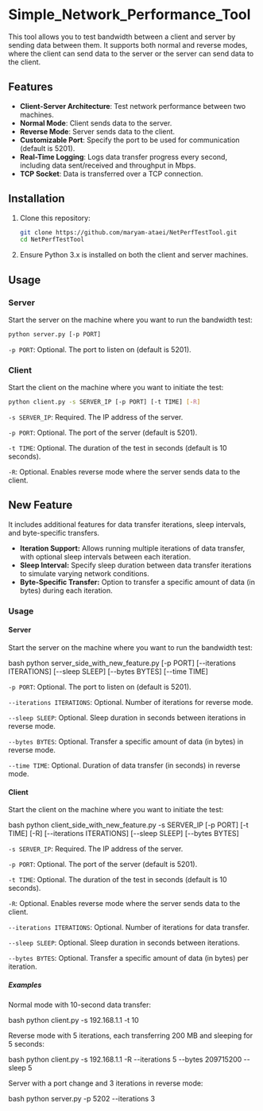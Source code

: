 # Simple_Network_Performance_Tool

This tool allows you to test bandwidth between a client and server by sending data between them. It supports both normal and reverse modes, where the client can send data to the server or the server can send data to the client.

## Features

- **Client-Server Architecture**: Test network performance between two machines.
- **Normal Mode**: Client sends data to the server.
- **Reverse Mode**: Server sends data to the client.
- **Customizable Port**: Specify the port to be used for communication (default is 5201).
- **Real-Time Logging**: Logs data transfer progress every second, including data sent/received and throughput in Mbps.
- **TCP Socket**: Data is transferred over a TCP connection.

## Installation

1. Clone this repository:
   ```bash
   git clone https://github.com/maryam-ataei/NetPerfTestTool.git
   cd NetPerfTestTool
   
2. Ensure Python 3.x is installed on both the client and server machines.

## Usage

### Server
Start the server on the machine where you want to run the bandwidth test:
   ```bash
python server.py [-p PORT]
```
`-p PORT`: Optional. The port to listen on (default is 5201).

### Client
Start the client on the machine where you want to initiate the test:
   ```bash
python client.py -s SERVER_IP [-p PORT] [-t TIME] [-R]
```

`-s SERVER_IP`: Required. The IP address of the server.

`-p PORT`: Optional. The port of the server (default is 5201).

`-t TIME`: Optional. The duration of the test in seconds (default is 10 seconds).

`-R`: Optional. Enables reverse mode where the server sends data to the client.


## New Feature
It includes additional features for data transfer iterations, sleep intervals, and byte-specific transfers.

- **Iteration Support:** Allows running multiple iterations of data transfer, with optional sleep intervals between each iteration.
- **Sleep Interval:** Specify sleep duration between data transfer iterations to simulate varying network conditions.
- **Byte-Specific Transfer:** Option to transfer a specific amount of data (in bytes) during each iteration.

### Usage
#### Server
Start the server on the machine where you want to run the bandwidth test:

bash
python server_side_with_new_feature.py [-p PORT] [--iterations ITERATIONS] [--sleep SLEEP] [--bytes BYTES] [--time TIME]

`-p PORT`: Optional. The port to listen on (default is 5201).

`--iterations ITERATIONS`: Optional. Number of iterations for reverse mode.

`--sleep SLEEP`: Optional. Sleep duration in seconds between iterations in reverse mode.

`--bytes BYTES`: Optional. Transfer a specific amount of data (in bytes) in reverse mode.

`--time TIME`: Optional. Duration of data transfer (in seconds) in reverse mode.

#### Client
Start the client on the machine where you want to initiate the test:

bash
python client_side_with_new_feature.py -s SERVER_IP [-p PORT] [-t TIME] [-R] [--iterations ITERATIONS] [--sleep SLEEP] [--bytes BYTES]

`-s SERVER_IP`: Required. The IP address of the server.

`-p PORT`: Optional. The port of the server (default is 5201).

`-t TIME`: Optional. The duration of the test in seconds (default is 10 seconds).

`-R`: Optional. Enables reverse mode where the server sends data to the client.

`--iterations ITERATIONS`: Optional. Number of iterations for data transfer.

`--sleep SLEEP`: Optional. Sleep duration in seconds between iterations.

`--bytes BYTES`: Optional. Transfer a specific amount of data (in bytes) per iteration.

##### Examples
Normal mode with 10-second data transfer:

bash
python client.py -s 192.168.1.1 -t 10

Reverse mode with 5 iterations, each transferring 200 MB and sleeping for 5 seconds:

bash
python client.py -s 192.168.1.1 -R --iterations 5 --bytes 209715200 --sleep 5

Server with a port change and 3 iterations in reverse mode:

bash
python server.py -p 5202 --iterations 3

